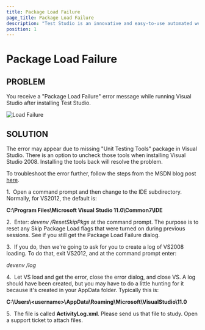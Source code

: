 ```yaml
---
title: Package Load Failure
page_title: Package Load Failure
description: "Test Studio is an innovative and easy-to-use automated web, WPF and load testing solution. Test Studio tests support essential technologies like ASP.NET AJAX, Silverlight, PHP and MVC. HTML5, Testing framework, functional testing, performance testing, load testing, exploratory testing, manual testing."
position: 1
---
```

# Package Load Failure

## PROBLEM

You receive a "Package Load Failure" error message while running Visual Studio after installing Test Studio. 

![Load Failure][1]

## SOLUTION

The error may appear due to missing "Unit Testing Tools" package in Visual Studio. There is an option to uncheck those tools when installing Visual Studio 2008. Installing the tools back will resolve the problem. 

To troubleshoot the error further, follow the steps from the MSDN blog post <a href="http://blogs.msdn.com/dr._ex/archive/2006/12/14/debugging-package-load-failures.aspx" target="_blank">here</a>.

1.&nbsp; Open a command prompt and then change to the IDE subdirectory. Normally, for VS2012, the default is:

  **C:\Program Files\Microsoft Visual Studio 11.0\Common7\IDE**

2.&nbsp; Enter: *devenv /ResetSkipPkgs* at the command prompt. The purpose is to reset any Skip Package Load flags that were turned on during previous sessions. See if you still get the Package Load Failure dialog.

3.&nbsp; If you do, then we're going to ask for you to create a log of VS2008 loading. To do that, exit VS2012, and at the command prompt enter:

  *devenv /log*

4.&nbsp; Let VS load and get the error, close the error dialog, and close VS. A log should have been created, but you may have to do a little hunting for it because it's created in your AppData folder. Typically this is:

  **C:\Users\\\<username>\AppData\Roaming\Microsoft\VisualStudio\11.0**

5.&nbsp; The file is called **ActivityLog.xml**. Please send us that file to study. Open a support ticket to attach files.

[1]: /img/troubleshooting-guide/cannot-launch-test-studio-tg/package-load-failure/fig1.png